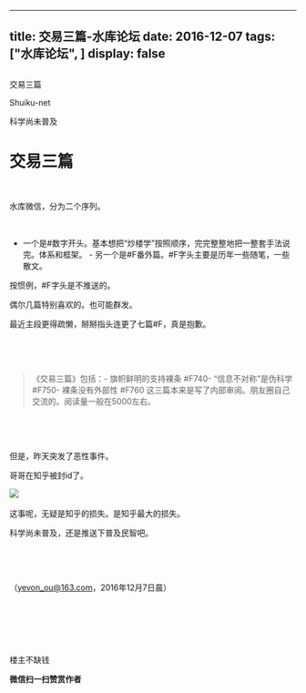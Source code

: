 
---
title:  交易三篇-水库论坛
date: 2016-12-07
tags: ["水库论坛", ]
display: false
---


## 



交易三篇




Shuiku-net




科学尚未普及


# 交易三篇

&nbsp;

水库微信，分为二个序列。

&nbsp;
- 一个是#数字开头。基本想把“炒楼学”按照顺序，完完整整地把一整套手法说完。体系和框架。&nbsp;- 另一个是#F番外篇。#F字头主要是历年一些随笔，一些散文。


按惯例，#F字头是不推送的。

偶尔几篇特别喜欢的。也可能群发。

最近主段更得疏懒，掰掰指头连更了七篇#F，真是抱歉。

&nbsp;

&nbsp;

> 《交易三篇》包括：- 旗帜鲜明的支持裸条 #F740- “信息不对称”是伪科学 #F750- 裸条没有外部性 #F760&nbsp;这三篇本来是写了内部审阅。朋友圈自己交流的。阅读量一般在5000左右。

&nbsp;

&nbsp;

但是，昨天突发了恶性事件。

哥哥在知乎被封id了。



<img data-s="300,640" data-type="png" src="http://mmbiz.qpic.cn/mmbiz_png/Ok4hZ0tV6r6cQCezOq4NsVh5nISx47Rd2ZIu7PdRQjUV5y9AWZt2ahwyvf7THsTavkYfRImXdiajeamX64jxmTA/0?wx_fmt=png" data-ratio="0.3620484319174275" data-w="2519"/>&nbsp;

这事呢，无疑是知乎的损失。是知乎最大的损失。

科学尚未普及，还是推送下普及民智吧。

&nbsp;

&nbsp;

（<a>yevon_ou@163.com，2016年12月7</a>日晨）

&nbsp;

&nbsp;

&nbsp;



楼主不缺钱


**微信扫一扫赞赏作者**













